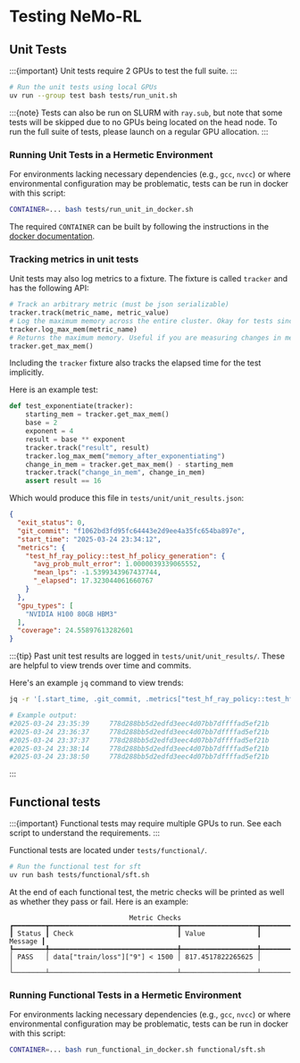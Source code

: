 # Testing NeMo-RL

## Unit Tests

:::{important}
Unit tests require 2 GPUs to test the full suite.
:::

```sh
# Run the unit tests using local GPUs
uv run --group test bash tests/run_unit.sh
```

:::{note}
Tests can also be run on SLURM with `ray.sub`, but note that some tests will be skipped
due to no GPUs being located on the head node. To run the full suite of tests, please
launch on a regular GPU allocation.
:::

### Running Unit Tests in a Hermetic Environment

For environments lacking necessary dependencies (e.g., `gcc`, `nvcc`)
or where environmental configuration may be problematic, tests can be run
in docker with this script:

```sh
CONTAINER=... bash tests/run_unit_in_docker.sh
```

The required `CONTAINER` can be built by following the instructions in the [docker documentation](docker.md).

### Tracking metrics in unit tests

Unit tests may also log metrics to a fixture. The fixture is called `tracker` and has the following API:
```python
# Track an arbitrary metric (must be json serializable)
tracker.track(metric_name, metric_value)
# Log the maximum memory across the entire cluster. Okay for tests since they are run serially.
tracker.log_max_mem(metric_name)
# Returns the maximum memory. Useful if you are measuring changes in memory.
tracker.get_max_mem()
```

Including the `tracker` fixture also tracks the elapsed time for the test implicitly.

Here is an example test:
```python
def test_exponentiate(tracker):
    starting_mem = tracker.get_max_mem()
    base = 2
    exponent = 4
    result = base ** exponent
    tracker.track("result", result)
    tracker.log_max_mem("memory_after_exponentiating")
    change_in_mem = tracker.get_max_mem() - starting_mem
    tracker.track("change_in_mem", change_in_mem)
    assert result == 16
```

Which would produce this file in `tests/unit/unit_results.json`:
```json
{
  "exit_status": 0,
  "git_commit": "f1062bd3fd95fc64443e2d9ee4a35fc654ba897e",
  "start_time": "2025-03-24 23:34:12",
  "metrics": {
    "test_hf_ray_policy::test_hf_policy_generation": {
      "avg_prob_mult_error": 1.0000039339065552,
      "mean_lps": -1.5399343967437744,
      "_elapsed": 17.323044061660767
    }
  },
  "gpu_types": [
    "NVIDIA H100 80GB HBM3"
  ],
  "coverage": 24.55897613282601
}
```

:::{tip}
Past unit test results are logged in `tests/unit/unit_results/`. These are helpful to view trends over time and commits.

Here's an example `jq` command to view trends:

```sh
jq -r '[.start_time, .git_commit, .metrics["test_hf_ray_policy::test_hf_policy_generation"].avg_prob_mult_error] | @tsv' tests/unit/unit_results/*

# Example output:
#2025-03-24 23:35:39     778d288bb5d2edfd3eec4d07bb7dffffad5ef21b        1.0000039339065552
#2025-03-24 23:36:37     778d288bb5d2edfd3eec4d07bb7dffffad5ef21b        1.0000039339065552
#2025-03-24 23:37:37     778d288bb5d2edfd3eec4d07bb7dffffad5ef21b        1.0000039339065552
#2025-03-24 23:38:14     778d288bb5d2edfd3eec4d07bb7dffffad5ef21b        1.0000039339065552
#2025-03-24 23:38:50     778d288bb5d2edfd3eec4d07bb7dffffad5ef21b        1.0000039339065552
```
:::

## Functional tests

:::{important}
Functional tests may require multiple GPUs to run. See each script to understand the requirements.
:::

Functional tests are located under `tests/functional/`.

```sh
# Run the functional test for sft
uv run bash tests/functional/sft.sh
```

At the end of each functional test, the metric checks will be printed as well as
whether they pass or fail. Here is an example:

```text
                              Metric Checks
┏━━━━━━━━┳━━━━━━━━━━━━━━━━━━━━━━━━━━━━━━━━┳━━━━━━━━━━━━━━━━━━━┳━━━━━━━━━┓
┃ Status ┃ Check                          ┃ Value             ┃ Message ┃
┡━━━━━━━━╇━━━━━━━━━━━━━━━━━━━━━━━━━━━━━━━━╇━━━━━━━━━━━━━━━━━━━╇━━━━━━━━━┩
│ PASS   │ data["train/loss"]["9"] < 1500 │ 817.4517822265625 │         │
└────────┴────────────────────────────────┴───────────────────┴─────────┘
```

### Running Functional Tests in a Hermetic Environment

For environments lacking necessary dependencies (e.g., `gcc`, `nvcc`)
or where environmental configuration may be problematic, tests can be run
in docker with this script:

```sh
CONTAINER=... bash run_functional_in_docker.sh functional/sft.sh
```

